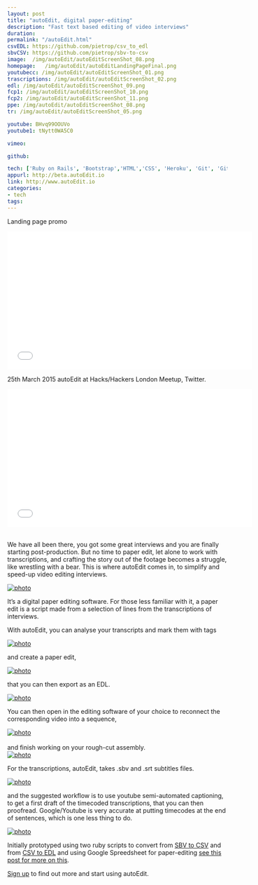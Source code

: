 ```yaml
---
layout: post
title: "autoEdit, digital paper-editing"
description: "Fast text based editing of video interviews"
duration:
permalink: "/autoEdit.html" 
csvEDL: https://github.com/pietrop/csv_to_edl
sbvCSV: https://github.com/pietrop/sbv-to-csv
image:  /img/autoEdit/autoEditScreenShot_08.png
homepage: 	/img/autoEdit/autoEditLandingPageFinal.png
youtubecc: /img/autoEdit/autoEditScreenShot_01.png
trascriptions: /img/autoEdit/autoEditScreenShot_02.png
edl: /img/autoEdit/autoEditScreenShot_09.png
fcp1: /img/autoEdit/autoEditScreenShot_10.png
fcp2: /img/autoEdit/autoEditScreenShot_11.png
ppe: /img/autoEdit/autoEditScreenShot_08.png
tr: /img/autoEdit/autoEditScreenShot_05.png

youtube: BHvq99OOUVo
youtube1: tNytt0WA5C0

vimeo: 

github: 

tech: ['Ruby on Rails', 'Bootstrap','HTML','CSS', 'Heroku', 'Git', 'GitHub']
appurl: http://beta.autoEdit.io
link: http://www.autoEdit.io
categories: 
- tech
tags:
---
```



Landing page promo
<div class="videoWrapper">
<iframe width="560" height="315" src="//www.youtube.com/embed/{{page.youtube}}" frameborder="0" allowfullscreen></iframe>
</div>


25th March 2015 autoEdit at Hacks/Hackers London Meetup, Twitter.

<div class="videoWrapper">
<iframe width="560" height="315" src="//www.youtube.com/embed/{{page.youtube1}}" frameborder="0" allowfullscreen></iframe>
</div>

<br>

We have all been there, you got some great interviews and you are finally starting post-production. But no time to paper edit, let alone to work with transcriptions, and crafting the story out of the footage becomes a struggle, like wrestling with a bear.
This is where autoEdit comes in, to simplify and speed-up video editing interviews.


<div class="image-wrapper">
<a href="{{ page.homepage}}" data-lightbox="autoEdit" title="autoEdit">
<img class="thumb img-round img-responsive" src="{{ page.homepage}}" alt="photo" />
</a>
</div>

It’s a digital paper editing software. For those less familiar with it, a paper edit is a script made from a selection of lines from the transcriptions of interviews.

With autoEdit, you can analyse your transcripts and mark them with tags

<div class="image-wrapper">
<a href="{{ page.tr}}" data-lightbox="autoEdit" title="autoEdit">
<img class="thumb img-round img-responsive" src="{{ page.tr}}" alt="photo" />
</a>
</div>

and create a paper edit,  

<div class="image-wrapper">
<a href="{{ page.ppe}}" data-lightbox="autoEdit" title="autoEdit">
<img class="thumb img-round img-responsive" src="{{ page.ppe}}" alt="photo" />
</a>
</div>

that you can then export as an EDL.

<div class="image-wrapper">
<a href="{{ page.edl}}" data-lightbox="autoEdit" title="autoEdit">
<img class="thumb img-round img-responsive" src="{{ page.edl}}" alt="photo" />
</a>
</div>

You can then open in the editing software of your choice to reconnect the corresponding video into a sequence,

<div class="image-wrapper">
<a href="{{ page.fcp1}}" data-lightbox="autoEdit" title="autoEdit">
<img class="thumb img-round img-responsive" src="{{ page.fcp1}}" alt="photo" />
</a>
</div>

<br>
and finish working on your rough-cut assembly.

<div class="image-wrapper">
<a href="{{ page.fcp2}}" data-lightbox="autoEdit" title="autoEdit">
<img class="thumb img-round img-responsive" src="{{ page.fcp2}}" alt="photo" />
</a>
</div>

For the transcriptions, autoEdit, takes .sbv and .srt subtitles files.

<div class="image-wrapper">
<a href="{{ page.trascriptions}}" data-lightbox="autoEdit" title="autoEdit">
<img class="thumb img-round img-responsive" src="{{ page.trascriptions}}" alt="photo" />
</a>
</div>


and the suggested workflow is to use youtube semi-automated captioning, to get a first draft of the timecoded transcriptions, that you can then proofread. Google/Youtube is very accurate at putting timecodes at the end of sentences, which is one less thing to do.

<div class="image-wrapper">
<a href="{{ page.youtubecc}}" data-lightbox="autoEdit" title="autoEdit">
<img class="thumb img-round img-responsive" src="{{ page.youtubecc}}" alt="photo" />
</a>
</div>

Initially prototyped using two ruby scripts to convert from [SBV to CSV]({{page.sbvCSV}}) and from [CSV to EDL]({{page.csvEDL}}) and using Google Spreedsheet for paper-editing <a href="{{ site.url}}/tech/articles/2013/12/02/sbv-csv/" target="_blank">see this post for more on this</a>.

<a href="{{ page.link}}" target="_blank">
Sign up</a> to find out more and start using autoEdit.